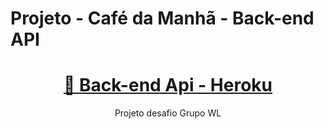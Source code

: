 # Projeto - Café da Manhã - Back-end API

<h1 align="center">
    <a href="https://cafedamanha-api.herokuapp.com">🔗 Back-end Api - Heroku</a>
</h1>
<p align="center">Projeto desafio Grupo WL</p>
